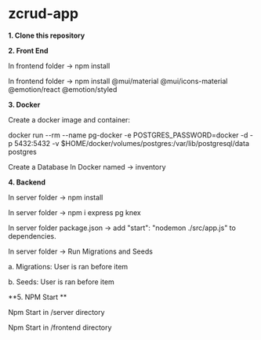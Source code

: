 # zcrud-app

**1. Clone this repository**

**2. Front End**

In frontend folder -> npm install

In frontend folder -> npm install @mui/material @mui/icons-material @emotion/react @emotion/styled

**3. Docker**

Create a docker image and container:

docker run --rm --name pg-docker -e POSTGRES_PASSWORD=docker -d -p 5432:5432 \-v $HOME/docker/volumes/postgres:/var/lib/postgresql/data postgres

Create a Database In Docker named -> inventory

**4. Backend**

In server folder -> npm install

In server folder -> npm i express pg knex

In server folder package.json -> add "start": "nodemon ./src/app.js" to dependencies.

In server folder -> Run Migrations and Seeds

a. Migrations: User is ran before item

b. Seeds: User is ran before item

**5. NPM Start **

Npm Start in /server directory

Npm Start in /frontend directory
